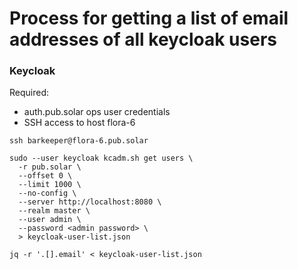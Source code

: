 # Process for getting a list of email addresses of all keycloak users

### Keycloak
Required:
- auth.pub.solar ops user credentials
- SSH access to host flora-6
```
ssh barkeeper@flora-6.pub.solar

sudo --user keycloak kcadm.sh get users \
  -r pub.solar \
  --offset 0 \
  --limit 1000 \
  --no-config \
  --server http://localhost:8080 \
  --realm master \
  --user admin \
  --password <admin password> \
  > keycloak-user-list.json

jq -r '.[].email' < keycloak-user-list.json
```
